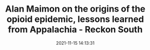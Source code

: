 ---
"title": "Alan Maimon on the origins of the opioid epidemic, lessons learned from Appalachia - Reckon South"
"date": "2021-11-15 14:13:31"
"feed_name": "GOOGLENEWSMINING"
"feed_website": "https://news.google.com/search?q=mining%2Bincident&hl=en-US&gl=US&ceid=US:en"
"feed_rss": "https://news.google.com/rss/search?q=mining%2Bincident&hl=en-US&gl=US&ceid=US:en"
"link": "https://reckonsouth.com/alan-maimon-on-the-origins-of-the-opioid-epidemic-lessons-learned-from-appalachia/"
"source": "{'href': 'https://reckonsouth.com', 'title': 'Reckon South'}"
"file": "_posts/2021-1-1-9cf7bfe6c778e48adf29dc8548e672af46b1fbf8.md"
"accident": "0"
"drilling": "0"
"dead": "0"
"injured": "0"
"arrested": "0"
"place": "unknown place"
"where": "unknown site"
"causes": "unknown"
"place_uri": "unknown place"
---
